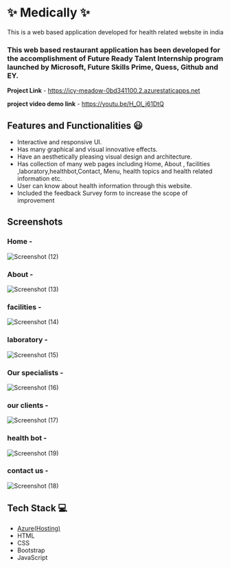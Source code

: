 # ✨ Medically ✨

This is a web based application developed for health related  website in india

### This web based restaurant application has been developed for the accomplishment of Future Ready Talent Internship program launched by Microsoft, Future Skills Prime, Quess, Github and EY.


**Project Link** - https://icy-meadow-0bd341100.2.azurestaticapps.net


**project video demo link**  -  https://youtu.be/H_Ol_j61DtQ

## Features and Functionalities 😃

- Interactive and responsive UI.
- Has many graphical and visual innovative effects.
- Have an aesthetically pleasing visual design and architecture.
- Has collection of many web pages including Home, About , facilities ,laboratory,healthbot,Contact, Menu, health topics and health related information etc.
- User can know about health information through this website.
- Included the feedback Survey form to increase the scope of improvement 

## Screenshots

   

### Home  -

![Screenshot (12)](https://user-images.githubusercontent.com/115459443/206962923-2a74232f-3583-4670-b6df-b3d826b60336.png)





### About  -

![Screenshot (13)](https://user-images.githubusercontent.com/115459443/206963134-6193dc02-a31e-42bd-8a0c-afd1bc8ebf6e.png)






### facilities  -
![Screenshot (14)](https://user-images.githubusercontent.com/115459443/206963142-86ab2953-f7b2-4caf-9551-ae0b98447986.png)






### laboratory  -

![Screenshot (15)](https://user-images.githubusercontent.com/115459443/206963151-d2cd75bf-5dbf-4bae-a05b-aeba4ddccd1e.png)




### Our specialists  -

![Screenshot (16)](https://user-images.githubusercontent.com/115459443/206963261-e033ae32-10b3-484b-87a1-dc30cd3c27cb.png)




### our clients  - 
![Screenshot (17)](https://user-images.githubusercontent.com/115459443/206963485-b046f27c-e826-47ad-ae99-1b8dc2a9ea3b.png)








### health bot  -
![Screenshot (19)](https://user-images.githubusercontent.com/115459443/206963514-32d9d929-bbe4-4120-90b9-a17cfeab4907.png)








### contact us  -
![Screenshot (18)](https://user-images.githubusercontent.com/115459443/206963508-26805115-9bb9-4dfc-9e88-0a191f58cb26.png)










## Tech Stack 💻

- [Azure(Hosting)](https://azure.microsoft.com/en-in/features/azure-portal/)
- HTML
- CSS
- Bootstrap
- JavaScript
